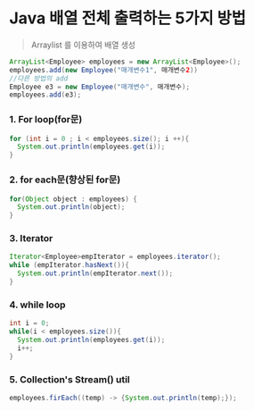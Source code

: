# Java 배열 전체 출력하는 5가지 방법 

> Arraylist 를 이용하여 배열 생성

```java
ArrayList<Employee> employees = new ArrayList<Employee>();
employees.add(new Employee("매개변수1", 매개변수2))
//다른 방법의 add
Employee e3 = new Employee("매개변수", 매개변수);
employees.add(e3);
```



### 1. For loop(for문)

```java
for (int i = 0 ; i < employees.size(); i ++){
  System.out.println(employees.get(i));
}
```



### 2. for each문(향상된 for문)

```java
for(Object object : employees) {
  System.out.println(object);
}

```



### 3. Iterator

```java
Iterator<Employee>empIterator = employees.iterator();
while (empIterator.hasNext()){
  System.out.println(empIterator.next());
}
```



### 4. while loop

```java 
int i = 0;
while(i < employees.size()){
  System.out.println(employees.get(i));
  i++;
}
```



### 5. Collection's Stream() util

```java
employees.firEach((temp) -> {System.out.println(temp);});
```



